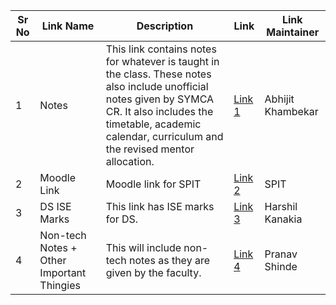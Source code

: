 | Sr No | Link Name | Description                                                                                     | Link                                                                                         | Link Maintainer    |
|-------|-----------|-------------------------------------------------------------------------------------------------|----------------------------------------------------------------------------------------------|---------------------|
| 1     | Notes     | This link contains notes for whatever is taught in the class. These notes also include unofficial notes given by SYMCA CR. It also includes the timetable, academic calendar, curriculum and the revised mentor allocation. | [Link 1](https://drive.google.com/drive/folders/1j9iWRPHGmbhz2zdOTsvIXEZmu7x0-Uox)         | Abhijit Khambekar   |
| 2     | Moodle Link | Moodle link for SPIT                                                                          | [Link 2](https://moodle.spit.ac.in/)                                                       | SPIT                |
| 3     | DS ISE Marks | This link has ISE marks for DS.                                                              | [Link 3](https://docs.google.com/spreadsheets/d/1KnCZvvLvmyQGEDcCocqlibysVjTnpDpAmI4Q_NcVGls/edit?usp=drivesdk) | Harshil Kanakia     |
| 4     | Non-tech Notes + Other Important Thingies | This will include non-tech notes as they are given by the faculty.                  | [Link 4](https://drive.google.com/drive/folders/1-ZfXMslqFFiVGJflfccNAOGHwnd_t02v?usp=drive_link) | Pranav Shinde       |
